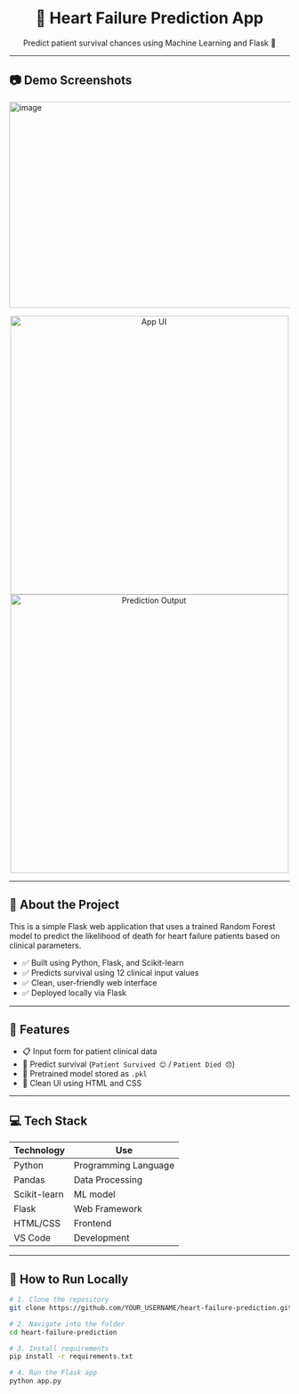 <h1 align="center">💓 Heart Failure Prediction App</h1>

<p align="center">
  Predict patient survival chances using Machine Learning and Flask 🚀
</p>

---

## 📷 Demo Screenshots

<img width="906" height="370" alt="image" src="" />

<p align="center">
  <img src="[your-image-url-1.png](https://github.com/user-attachments/assets/61a8cfc0-2b4c-4516-9787-c4c826277216)" alt="App UI" width="500"/>
  <br>
  <img src="[your-image-url-2.png](https://github.com/user-attachments/assets/7e5e532d-ff53-473b-9d9a-bdd55f50f080)" alt="Prediction Output" width="500"/>
</p>

---

## 🧠 About the Project

This is a simple Flask web application that uses a trained Random Forest model to predict the likelihood of death for heart failure patients based on clinical parameters.

- ✅ Built using Python, Flask, and Scikit-learn
- ✅ Predicts survival using 12 clinical input values
- ✅ Clean, user-friendly web interface
- ✅ Deployed locally via Flask

---

## 🧪 Features

- 📋 Input form for patient clinical data
- 🔮 Predict survival (`Patient Survived 😊` / `Patient Died 😞`)
- 💾 Pretrained model stored as `.pkl`
- 🎨 Clean UI using HTML and CSS

---

## 💻 Tech Stack

| Technology | Use |
|------------|-----|
| Python     | Programming Language |
| Pandas     | Data Processing |
| Scikit-learn | ML model |
| Flask      | Web Framework |
| HTML/CSS   | Frontend |
| VS Code    | Development |

---

## 🚀 How to Run Locally

```bash
# 1. Clone the repository
git clone https://github.com/YOUR_USERNAME/heart-failure-prediction.git

# 2. Navigate into the folder
cd heart-failure-prediction

# 3. Install requirements
pip install -r requirements.txt

# 4. Run the Flask app
python app.py
